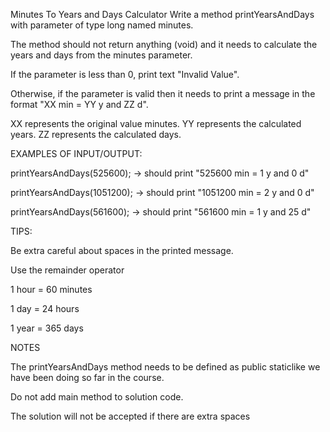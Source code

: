 Minutes To Years and Days Calculator
Write a method printYearsAndDays with parameter of type long named minutes.

The method should not return anything (void) and it needs to calculate the years and days from the minutes parameter.

If the parameter is less than 0, print text "Invalid Value".

Otherwise, if the parameter is valid then it needs to print a message in the format "XX min = YY y and ZZ d".

XX represents the original value minutes.
YY represents the calculated years.
ZZ represents the calculated days.



EXAMPLES OF INPUT/OUTPUT:

printYearsAndDays(525600);  → should print "525600 min = 1 y and 0 d"

printYearsAndDays(1051200); → should print "1051200 min = 2 y and 0 d"

printYearsAndDays(561600);  → should print "561600 min = 1 y and 25 d"



TIPS:

Be extra careful about spaces in the printed message.

Use the remainder operator

1 hour = 60 minutes

1 day = 24 hours

1 year = 365 days

NOTES

 The printYearsAndDays method needs to be defined as public static ​like we have been doing so far in the course.

 Do not add main method to solution code.

The solution will not be accepted if there are extra spaces
